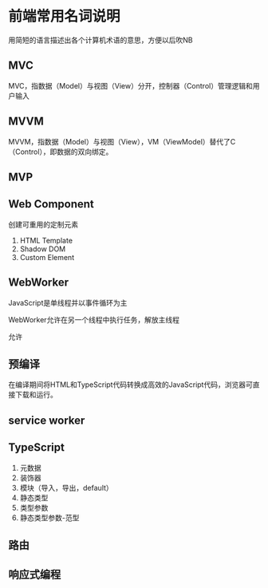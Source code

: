# 前端常用名词说明

用简短的语言描述出各个计算机术语的意思，方便以后吹NB


## MVC

MVC，指数据（Model）与视图（View）分开，控制器（Control）管理逻辑和用户输入

## MVVM

MVVM，指数据（Model）与视图（View），VM（ViewModel）替代了C（Control），即数据的双向绑定。

## MVP

## Web Component

创建可重用的定制元素

1. HTML Template
2. Shadow DOM
3. Custom Element

## WebWorker

JavaScript是单线程并以事件循环为主

WebWorker允许在另一个线程中执行任务，解放主线程

允许

## 预编译

在编译期间将HTML和TypeScript代码转换成高效的JavaScript代码，浏览器可直接下载和运行。

## service worker

## TypeScript

1. 元数据
2. 装饰器
3. 模块（导入，导出，default）
4. 静态类型
5. 类型参数
6. 静态类型参数-范型

## 路由

## 响应式编程
